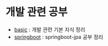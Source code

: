 # 개발 관련 공부  
- [basic](https://github.com/jeonka1001/Study/tree/main/basic) : 개발 관련 기본 지식 정리
- [springboot](https://github.com/jeonka1001/Study/tree/main/springboot) : springboot-jpa 공부 정리